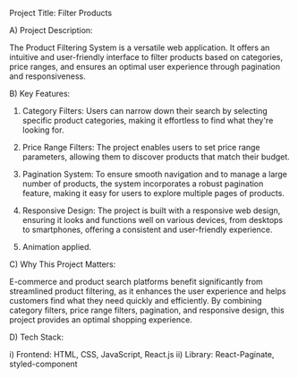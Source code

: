 Project Title: Filter Products

A) Project Description:

The Product Filtering System is a versatile web application. It offers an intuitive and user-friendly interface to filter products based on categories, price ranges, and ensures an optimal user experience through pagination and responsiveness.

B) Key Features:

1. Category Filters: Users can narrow down their search by selecting specific product categories, making it effortless to find what they're looking for.

2. Price Range Filters: The project enables users to set price range parameters, allowing them to discover products that match their budget.

3. Pagination System: To ensure smooth navigation and to manage a large number of products, the system incorporates a robust pagination feature, making it easy for users to explore multiple pages of products.

4. Responsive Design: The project is built with a responsive web design, ensuring it looks and functions well on various devices, from desktops to smartphones, offering a consistent and user-friendly experience.
    
5. Animation applied.
   
C) Why This Project Matters:

E-commerce and product search platforms benefit significantly from streamlined product filtering, as it enhances the user experience and helps customers find what they need quickly and efficiently. By combining category filters, price range filters, pagination, and responsive design, this project provides an optimal shopping experience.

D) Tech Stack:

i) Frontend: HTML, CSS, JavaScript, React.js
ii) Library: React-Paginate, styled-component

